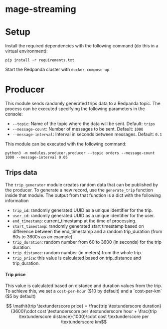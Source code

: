 # mage-streaming



# Setup
Install the required dependencies with the following command (do this in a virtual environment):
```
pip install -r requirements.txt
```
Start the Redpanda cluster with `docker-compose up`
# Producer
This module sends randomly generated trips data to a Redpanda topic. The process can be executed specifying the following parameters in the console:
- `--topic`: Name of the topic where the data will be sent. Default: `trips`
- `--message-count`: Number of messages to be sent. Default: `1000`
- `--message-interval`: Interval in seconds between messages. Default: `0.1`

This module can be executed with the following command:
```
python3 -m modules.producer.producer --topic orders --message-count 1000 --message-interval 0.05
```

## Trips data
The `trip_generator` module creates random data that can be published by the producer. To generate a new record, use the `generate_trip` function inside that module. The output from that function is a dict with the following information
- `trip_id`: randomly generated UUID as a unique identifier for the trip.
- `user_id`: randomly generated UUID as a unique identifier for the user.
- `end_timestamp`: current_timestamp at the time of processing.
- `start_timestamp`: randomly generated start timestamp based on difference between the end_timestamp and a random trip_duration (from 60s to 3600s as an example).
- `trip_duration`: random number from 60 to 3600 (in seconds) for the trip duration.
- `trip_distance`: random number (in meters) from the whole trip.
- `trip_price`: this value is calculated based on trip_distance and trip_duration.
#### Trip price
This value is calculated based on distance and duration values from the trip. To achieve this, we set a `cost-per-hour` ($10 by default) and
a `cost-per-km` ($5 by default)

$$ \mathit{trip \textunderscore price} = \frac{trip \textunderscore duration}{3600}\cdot cost \textunderscore per \textunderscore hour + \frac{trip \textunderscore distance}{1000}\cdot cost \textunderscore per \textunderscore km$$

